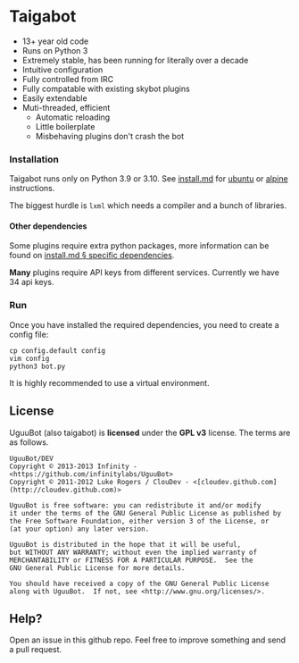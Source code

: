 # Taigabot

* 13+ year old code
* Runs on Python 3
* Extremely stable, has been running for literally over a decade
* Intuitive configuration
* Fully controlled from IRC
* Fully compatable with existing skybot plugins
* Easily extendable
* Muti-threaded, efficient
  * Automatic reloading
  * Little boilerplate
  * Misbehaving plugins don't crash the bot

### Installation
Taigabot runs only on Python 3.9 or 3.10. See [install.md](install.md#instructions) for [ubuntu](install.md#ubuntu) or [alpine](install.md#alpine) instructions.

The biggest hurdle is `lxml` which needs a compiler and a bunch of libraries.

#### Other dependencies
Some plugins require extra python packages, more information can be found on [install.md § specific dependencies](install.md#specific-dependencies).

**Many** plugins require API keys from different services. Currently we have 34 api keys.


### Run
Once you have installed the required dependencies, you need to create a config file:

    cp config.default config
    vim config
    python3 bot.py

It is highly recommended to use a virtual environment.

## License

UguuBot (also taigabot) is **licensed** under the **GPL v3** license. The terms are as follows.

    UguuBot/DEV
    Copyright © 2013-2013 Infinity - <https://github.com/infinitylabs/UguuBot>
    Copyright © 2011-2012 Luke Rogers / ClouDev - <[cloudev.github.com](http://cloudev.github.com)>

    UguuBot is free software: you can redistribute it and/or modify
    it under the terms of the GNU General Public License as published by
    the Free Software Foundation, either version 3 of the License, or
    (at your option) any later version.

    UguuBot is distributed in the hope that it will be useful,
    but WITHOUT ANY WARRANTY; without even the implied warranty of
    MERCHANTABILITY or FITNESS FOR A PARTICULAR PURPOSE.  See the
    GNU General Public License for more details.

    You should have received a copy of the GNU General Public License
    along with UguuBot.  If not, see <http://www.gnu.org/licenses/>.

## Help?

Open an issue in this github repo. Feel free to improve something and send a pull request.

